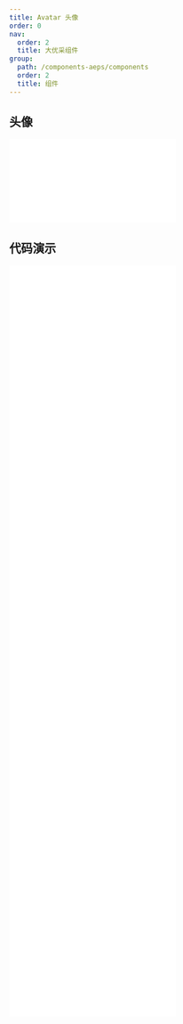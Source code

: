 ```yaml
---
title: Avatar 头像
order: 0
nav:
  order: 2
  title: 大优采组件
group:
  path: /components-aeps/components
  order: 2
  title: 组件
---
```


## 头像

<div>
<embed src="@docs-common/avatar/index.md"></embed>
</div>
        
## 代码演示

<Row gutter=8>

  <Col span=12>
    
  <div class="code-box"><embed src="@abiz-rc-aeps/avatar/demo/basic-avatar-aeps.md"></embed></div>
          
  <div class="code-box"><embed src="@abiz-rc-aeps/avatar/demo/dynamic-avatar-aeps.md"></embed></div>
          
  <div class="code-box"><embed src="@abiz-rc-aeps/avatar/demo/group-avatar-aeps.md"></embed></div>
          
  <div class="code-box"><embed src="@abiz-rc-aeps/avatar/demo/responsive-avatar-aeps.md"></embed></div>
          
  </Col>
          
  <Col span=12>
    
  <div class="code-box"><embed src="@abiz-rc-aeps/avatar/demo/type-avatar-aeps.md"></embed></div>
          
  <div class="code-box"><embed src="@abiz-rc-aeps/avatar/demo/badge-avatar-aeps.md"></embed></div>
          
  <div class="code-box"><embed src="@abiz-rc-aeps/avatar/demo/toggle-debug-avatar-aeps.md"></embed></div>
          
  <div class="code-box"><embed src="@abiz-rc-aeps/avatar/demo/fallback-avatar-aeps.md"></embed></div>
          
  </Col>
          
</Row>
        
<div><embed src="@docs-common/avatar/index-api.md"></embed><div>
        